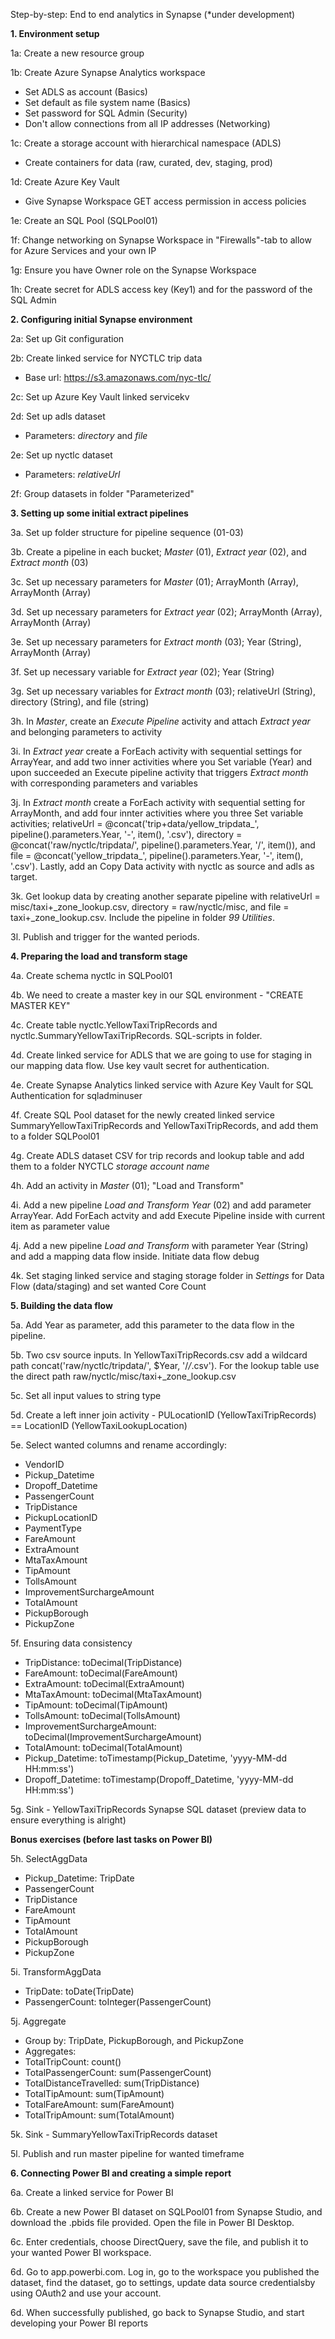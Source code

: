 Step-by-step: End to end analytics in Synapse (*under development)

**1. Environment setup**

1a: Create a new resource group

1b: Create Azure Synapse Analytics workspace
 - Set ADLS as account (Basics)
 - Set default as file system name (Basics)
 - Set password for SQL Admin (Security)
 - Don't allow connections from all IP addresses (Networking)

1c: Create a storage account with hierarchical namespace (ADLS)
 - Create containers for data (raw, curated, dev, staging, prod)

1d: Create Azure Key Vault
 - Give Synapse Workspace GET access permission in access policies

1e: Create an SQL Pool (SQLPool01)

1f: Change networking on Synapse Workspace in "Firewalls"-tab to allow for Azure Services and your own IP

1g: Ensure you have Owner role on the Synapse Workspace

1h: Create secret for ADLS access key (Key1) and for the password of the SQL Admin

**2. Configuring initial Synapse environment**

2a: Set up Git configuration

2b: Create linked service for NYCTLC trip data
 - Base url: https://s3.amazonaws.com/nyc-tlc/

2c: Set up Azure Key Vault linked servicekv

2d: Set up adls dataset
 - Parameters: *directory* and *file*

2e: Set up nyctlc dataset
 - Parameters: *relativeUrl*

2f: Group datasets in folder "Parameterized"

**3. Setting up some initial extract pipelines**

3a. Set up folder structure for pipeline sequence (01-03)

3b. Create a pipeline in each bucket; *Master* (01), *Extract year* (02), and *Extract month* (03)

3c. Set up necessary parameters for *Master* (01); ArrayMonth (Array), ArrayMonth (Array)

3d. Set up necessary parameters for *Extract year* (02); ArrayMonth (Array), ArrayMonth (Array)

3e. Set up necessary parameters for *Extract month* (03); Year (String), ArrayMonth (Array)

3f. Set up necessary variable for *Extract year* (02); Year (String)

3g. Set up necessary variables for *Extract month* (03); relativeUrl (String), directory (String), and file (string)

3h. In *Master*, create an *Execute Pipeline* activity and attach *Extract year* and belonging parameters to activity

3i. In *Extract year* create a ForEach activity with sequential settings for ArrayYear, and add two inner activities where you Set variable (Year) and upon succeeded an Execute pipeline activity that triggers *Extract month* with corresponding parameters and variables

3j. In *Extract month* create a ForEach activity with sequential setting for ArrayMonth, and add four innter activities where you three Set variable activities; relativeUrl = @concat('trip+data/yellow_tripdata_', pipeline().parameters.Year, '-', item(), '.csv'), directory = @concat('raw/nyctlc/tripdata/', pipeline().parameters.Year, '/', item()), and file = @concat('yellow_tripdata_', pipeline().parameters.Year, '-', item(), '.csv'). Lastly, add an Copy Data activity with nyctlc as source and adls as target.

3k. Get lookup data by creating another separate pipeline with relativeUrl = misc/taxi+_zone_lookup.csv, directory = raw/nyctlc/misc, and file = taxi+_zone_lookup.csv. Include the pipeline in folder *99 Utilities*.

3l. Publish and trigger for the wanted periods.

**4. Preparing the load and transform stage**

4a. Create schema nyctlc in SQLPool01

4b. We need to create a master key in our SQL environment - "CREATE MASTER KEY"

4c. Create table nyctlc.YellowTaxiTripRecords and nyctlc.SummaryYellowTaxiTripRecords. SQL-scripts in folder.

4d. Create linked service for ADLS that we are going to use for staging in our mapping data flow. Use key vault secret for authentication.

4e. Create Synapse Analytics linked service with Azure Key Vault for SQL Authentication for sqladminuser

4f. Create SQL Pool dataset for the newly created linked service SummaryYellowTaxiTripRecords and YellowTaxiTripRecords, and add them to a folder SQLPool01

4g. Create ADLS dataset CSV for trip records and lookup table and add them to a folder NYCTLC *storage account name*

4h. Add an activity in *Master* (01); "Load and Transform"

4i. Add a new pipeline *Load and Transform Year* (02) and add parameter ArrayYear. Add ForEach actvity and add Execute Pipeline inside with current item as parameter value

4j. Add a new pipeline *Load and Transform* with parameter Year (String) and add a mapping data flow inside. Initiate data flow debug

4k. Set staging linked service and staging storage folder in *Settings* for Data Flow (data/staging) and set wanted Core Count

**5. Building the data flow**

5a. Add Year as parameter, add this parameter to the data flow in the pipeline.

5b. Two csv source inputs. In YellowTaxiTripRecords.csv add a wildcard path concat('raw/nyctlc/tripdata/', $Year, '/*/*.csv'). For the lookup table use the direct path raw/nyctlc/misc/taxi+_zone_lookup.csv

5c. Set all input values to string type

5d. Create a left inner join activity - PULocationID (YellowTaxiTripRecords) == LocationID (YellowTaxiLookupLocation)

5e. Select wanted columns and rename accordingly:
- VendorID
- Pickup_Datetime
- Dropoff_Datetime
- PassengerCount
- TripDistance
- PickupLocationID
- PaymentType
- FareAmount
- ExtraAmount
- MtaTaxAmount
- TipAmount
- TollsAmount
- ImprovementSurchargeAmount
- TotalAmount
- PickupBorough
- PickupZone

5f. Ensuring data consistency
- TripDistance: toDecimal(TripDistance)
- FareAmount: toDecimal(FareAmount)
- ExtraAmount: toDecimal(ExtraAmount)
- MtaTaxAmount: toDecimal(MtaTaxAmount)
- TipAmount: toDecimal(TipAmount)
- TollsAmount: toDecimal(TollsAmount)
- ImprovementSurchargeAmount: toDecimal(ImprovementSurchargeAmount)
- TotalAmount: toDecimal(TotalAmount)
- Pickup_Datetime: toTimestamp(Pickup_Datetime, 'yyyy-MM-dd HH:mm:ss')
- Dropoff_Datetime: toTimestamp(Dropoff_Datetime, 'yyyy-MM-dd HH:mm:ss')

5g. Sink - YellowTaxiTripRecords Synapse SQL dataset (preview data to ensure everything is alright)

**Bonus exercises (before last tasks on Power BI)**

5h. SelectAggData
- Pickup_Datetime: TripDate
- PassengerCount
- TripDistance
- FareAmount
- TipAmount
- TotalAmount
- PickupBorough
- PickupZone

5i. TransformAggData
 - TripDate: toDate(TripDate)
 - PassengerCount: toInteger(PassengerCount)

 5j. Aggregate
 - Group by: TripDate, PickupBorough, and PickupZone
 - Aggregates: 
 - TotalTripCount: count()
 - TotalPassengerCount: sum(PassengerCount)
 - TotalDistanceTravelled: sum(TripDistance)
 - TotalTipAmount: sum(TipAmount)
 - TotalFareAmount: sum(FareAmount)
 - TotalTripAmount: sum(TotalAmount)

 5k. Sink - SummaryYellowTaxiTripRecords dataset

 5l. Publish and run master pipeline for wanted timeframe

 **6. Connecting Power BI and creating a simple report**

 6a. Create a linked service for Power BI

 6b. Create a new Power BI dataset on SQLPool01 from Synapse Studio, and download the .pbids file provided. Open the file in Power BI Desktop.

 6c. Enter credentials, choose DirectQuery, save the file, and publish it to your wanted Power BI workspace.

 6d. Go to app.powerbi.com. Log in, go to the workspace you published the dataset, find the dataset, go to settings, update data source credentialsby using OAuth2 and use your account.

 6d. When successfully published, go back to Synapse Studio, and start developing your Power BI reports